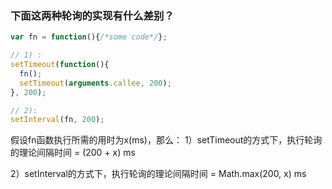 
### 下面这两种轮询的实现有什么差别？

```js
var fn = function(){/*some code*/};

// 1) :
setTimeout(function(){
  fn();
  setTimeout(arguments.callee, 200);
}, 200);

// 2):
setInterval(fn, 200);

```

假设fn函数执行所需的用时为x(ms)，那么：
1）setTimeout的方式下，执行轮询的理论间隔时间 = (200 + x) ms

2）setInterval的方式下，执行轮询的理论间隔时间 = Math.max(200, x) ms

